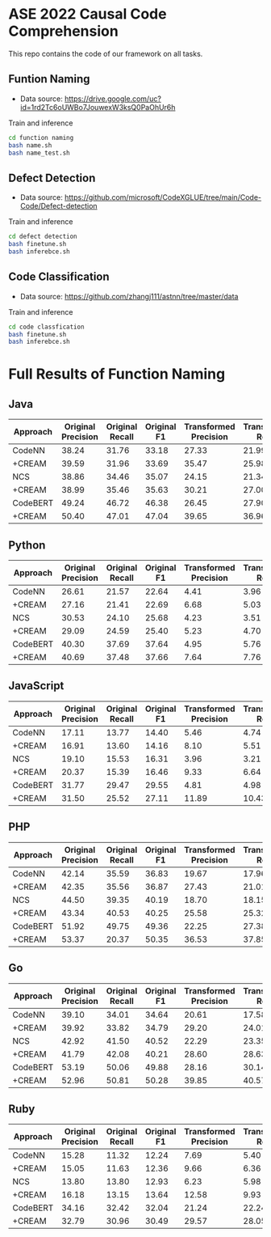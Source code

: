 # ASE 2022 Causal Code Comprehension
This repo contains the code of our framework on all tasks.

## Funtion Naming
- Data source: https://drive.google.com/uc?id=1rd2Tc6oUWBo7JouwexW3ksQ0PaOhUr6h

Train and inference
```bash
cd function naming
bash name.sh
bash name_test.sh
```

## Defect Detection
- Data source: https://github.com/microsoft/CodeXGLUE/tree/main/Code-Code/Defect-detection

Train and inference
```bash
cd defect detection
bash finetune.sh
bash inferebce.sh
```

## Code Classification
- Data source: https://github.com/zhangj111/astnn/tree/master/data

Train and inference
```bash
cd code classfication
bash finetune.sh
bash inferebce.sh
```


# Full Results of Function Naming
## Java
| Approach | Original Precision | Original Recall | Original F1 | Transformed Precision | Transformed Recall | Transformed F1 |
|----------|--------------------|-----------------|-------------|-----------------------|--------------------|----------------|
| CodeNN   | 38.24              | 31.76           | 33.18       | 27.33                 | 21.99              | 23.05          |
| +CREAM   | 39.59              | 31.96           | 33.69       | 35.47                 | 25.98              | 28.35          |
| NCS      | 38.86              | 34.46           | 35.07       | 24.15                 | 21.34              | 21.61          |
| +CREAM   | 38.99              | 35.46           | 35.63       | 30.21                 | 27.00              | 27.28          |
| CodeBERT | 49.24              | 46.72           | 46.38       | 26.45                 | 27.90              | 25.90          |
| +CREAM   | 50.40              | 47.01           | 47.04       | 39.65                 | 36.96              | 36.72          |


## Python
| Approach | Original Precision | Original Recall | Original F1 | Transformed Precision | Transformed Recall | Transformed F1 |
|----------|--------------------|-----------------|-------------|-----------------------|--------------------|----------------|
| CodeNN   | 26.61              | 21.57           | 22.64       | 4.41                  | 3.96               | 4.00           |
| +CREAM   | 27.16              | 21.41           | 22.69       | 6.68                  | 5.03               | 5.44           |
| NCS      | 30.53              | 24.10           | 25.68       | 4.23                  | 3.51               | 3.65           |
| +CREAM   | 29.09              | 24.59           | 25.40       | 5.23                  | 4.70               | 4.67           |
| CodeBERT | 40.30              | 37.69           | 37.64       | 4.95                  | 5.76               | 5.05           |
| +CREAM   | 40.69              | 37.48           | 37.66       | 7.64                  | 7.76               | 7.29           |

## JavaScript
| Approach | Original Precision | Original Recall | Original F1 | Transformed Precision | Transformed Recall | Transformed F1 |
|----------|--------------------|-----------------|-------------|-----------------------|--------------------|----------------|
| CodeNN   | 17.11              | 13.77           | 14.40       | 5.46                  | 4.74               | 4.72           |
| +CREAM   | 16.91              | 13.60           | 14.16       | 8.10                  | 5.51               | 6.00           |
| NCS      | 19.10              | 15.53           | 16.31       | 3.96                  | 3.21               | 3.22           |
| +CREAM   | 20.37              | 15.39           | 16.46       | 9.33                  | 6.64               | 7.20           |
| CodeBERT | 31.77              | 29.47           | 29.55       | 4.81                  | 4.98               | 4.61           |
| +CREAM   | 31.50              | 25.52           | 27.11       | 11.89                 | 10.43              | 10.54          |

## PHP
| Approach | Original Precision | Original Recall | Original F1 | Transformed Precision | Transformed Recall | Transformed F1 |
|----------|--------------------|-----------------|-------------|-----------------------|--------------------|----------------|
| CodeNN   | 42.14              | 35.59           | 36.83       | 19.67                 | 17.96              | 17.61          |
| +CREAM   | 42.35              | 35.56           | 36.87       | 27.43                 | 21.01              | 22.44          |
| NCS      | 44.50              | 39.35           | 40.19       | 18.70                 | 18.15              | 17.56          |
| +CREAM   | 43.34              | 40.53           | 40.25       | 25.58                 | 25.32              | 24.38          |
| CodeBERT | 51.92              | 49.75           | 49.36       | 22.25                 | 27.38              | 23.43          |
| +CREAM   | 53.37              | 20.37           | 50.35       | 36.53                 | 37.85              | 35.80          |

## Go
| Approach | Original Precision | Original Recall | Original F1 | Transformed Precision | Transformed Recall | Transformed F1 |
|----------|--------------------|-----------------|-------------|-----------------------|--------------------|----------------|
| CodeNN   | 39.10              | 34.01           | 34.64       | 20.61                 | 17.58              | 17.79          |
| +CREAM   | 39.92              | 33.82           | 34.79       | 29.20                 | 24.01              | 24.91          |
| NCS      | 42.92              | 41.50           | 40.52       | 22.29                 | 23.35              | 21.68          |
| +CREAM   | 41.79              | 42.08           | 40.21       | 28.60                 | 28.63              | 27.33          |
| CodeBERT | 53.19              | 50.06           | 49.88       | 28.16                 | 30.14              | 27.72          |
| +CREAM   | 52.96              | 50.81           | 50.28       | 39.85                 | 40.57              | 38.62          |

## Ruby
| Approach | Original Precision | Original Recall | Original F1 | Transformed Precision | Transformed Recall | Transformed F1 |
|----------|--------------------|-----------------|-------------|-----------------------|--------------------|----------------|
| CodeNN   | 15.28              | 11.32           | 12.24       | 7.69                  | 5.40               | 5.98           |
| +CREAM   | 15.05              | 11.63           | 12.36       | 9.66                  | 6.36               | 7.25           |
| NCS      | 13.80              | 13.80           | 12.93       | 6.23                  | 5.98               | 5.70           |
| +CREAM   | 16.18              | 13.15           | 13.64       | 12.58                 | 9.93               | 10.47          |
| CodeBERT | 34.16              | 32.42           | 32.04       | 21.24                 | 22.24              | 20.72          |
| +CREAM   | 32.79              | 30.96           | 30.49       | 29.57                 | 28.05              | 27.49          |

